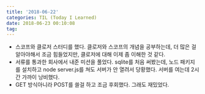 ```yaml
---
title: '2018-06-22'
categories: TIL (Today I Learned)
date: 2018-06-23 00:10:08
tag:
---
```

- 스코프와 클로저 스터디를 했다. 클로저와 스코프의 개념을 공부하는데, 더 많은 걸 알아야해서 조금 힘들었지만, 클로저에 대해 이제 좀 이해한 것 같다.
- 서류를 통과한 회사에서 내준 미션을 풀었다. sqlite를 처음 써봤는데, 노드 패키지를 설치하고 node server.js를 쳐도 서버가 안 열려서 당황했다. 서버를 여는데 2시간 가까이 낭비했다.
- GET 방식아니라 POST를 쓸걸 하고 조금 후회했다. 그래도 재밌었다.